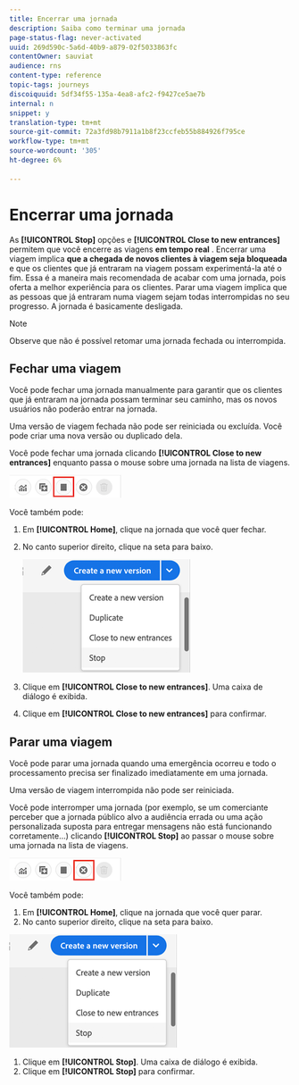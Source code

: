 ```yaml
---
title: Encerrar uma jornada
description: Saiba como terminar uma jornada
page-status-flag: never-activated
uuid: 269d590c-5a6d-40b9-a879-02f5033863fc
contentOwner: sauviat
audience: rns
content-type: reference
topic-tags: journeys
discoiquuid: 5df34f55-135a-4ea8-afc2-f9427ce5ae7b
internal: n
snippet: y
translation-type: tm+mt
source-git-commit: 72a3fd98b7911a1b8f23ccfeb55b884926f795ce
workflow-type: tm+mt
source-wordcount: '305'
ht-degree: 6%

---
```



# Encerrar uma jornada

As **[!UICONTROL Stop]** opções e **[!UICONTROL Close to new entrances]** permitem que você encerre as viagens **em tempo real** . Encerrar uma viagem implica **que a chegada de novos clientes à viagem seja bloqueada** e que os clientes que já entraram na viagem possam experimentá-la até o fim. Essa é a maneira mais recomendada de acabar com uma jornada, pois oferta a melhor experiência para os clientes. Parar uma viagem implica que as pessoas que já entraram numa viagem sejam todas interrompidas no seu progresso. A jornada é basicamente desligada.

>[!NOTE]
>
>Observe que não é possível retomar uma jornada fechada ou interrompida.

## Fechar uma viagem

Você pode fechar uma jornada manualmente para garantir que os clientes que já entraram na jornada possam terminar seu caminho, mas os novos usuários não poderão entrar na jornada.

Uma versão de viagem fechada não pode ser reiniciada ou excluída. Você pode criar uma nova versão ou duplicado dela.

Você pode fechar uma jornada clicando **[!UICONTROL Close to new entrances]** enquanto passa o mouse sobre uma jornada na lista de viagens.

![](../assets/do-not-localize/journey-finish-quick-action.png)

Você também pode:

1. Em **[!UICONTROL Home]**, clique na jornada que você quer fechar.
1. No canto superior direito, clique na seta para baixo.

   ![](../assets/finish_drop_down_list.png)

1. Clique em **[!UICONTROL Close to new entrances]**. Uma caixa de diálogo é exibida.
1. Clique em **[!UICONTROL Close to new entrances]** para confirmar.

## Parar uma viagem

Você pode parar uma jornada quando uma emergência ocorreu e todo o processamento precisa ser finalizado imediatamente em uma jornada.

Uma versão de viagem interrompida não pode ser reiniciada.

Você pode interromper uma jornada (por exemplo, se um comerciante perceber que a jornada público alvo a audiência errada ou uma ação personalizada suposta para entregar mensagens não está funcionando corretamente...) clicando **[!UICONTROL Stop]** ao passar o mouse sobre uma jornada na lista de viagens.

![](../assets/do-not-localize/journey-stop-quick-action.png)

Você também pode:

1. Em **[!UICONTROL Home]**, clique na jornada que você quer parar.
1. No canto superior direito, clique na seta para baixo.

![](../assets/finish_drop_down_list.png)

1. Clique em **[!UICONTROL Stop]**. Uma caixa de diálogo é exibida.
1. Clique em **[!UICONTROL Stop]** para confirmar.

